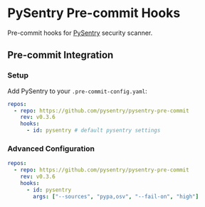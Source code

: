 # PySentry Pre-commit Hooks

Pre-commit hooks for [PySentry](https://github.com/nyudenkov/pysentry) security scanner.

## Pre-commit Integration

### Setup

Add PySentry to your `.pre-commit-config.yaml`:

```yaml
repos:
  - repo: https://github.com/pysentry/pysentry-pre-commit
    rev: v0.3.6
    hooks:
      - id: pysentry # default pysentry settings
```

### Advanced Configuration

```yaml
repos:
  - repo: https://github.com/pysentry/pysentry-pre-commit
    rev: v0.3.6
    hooks:
      - id: pysentry
        args: ["--sources", "pypa,osv", "--fail-on", "high"]
```
